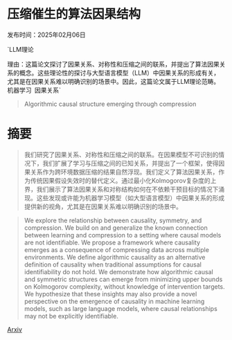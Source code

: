 # 压缩催生的算法因果结构

发布时间：2025年02月06日

`LLM理论

理由：这篇论文探讨了因果关系、对称性和压缩之间的联系，并提出了算法因果关系的概念。这些理论性的探讨与大型语言模型（LLM）中因果关系的形成有关，尤其是在因果关系难以明确识别的场景中。因此，这篇论文属于LLM理论范畴。` `机器学习` `因果关系`

> Algorithmic causal structure emerging through compression

# 摘要

> 我们研究了因果关系、对称性和压缩之间的联系。在因果模型不可识别的情况下，我们扩展了学习与压缩之间的已知关系，并提出了一个框架，使得因果关系作为跨环境数据压缩的结果自然浮现。我们定义了算法因果关系，作为传统因果假设失效时的替代定义。通过最小化Kolmogorov复杂度的上界，我们展示了算法因果关系和对称结构如何在不依赖干预目标的情况下涌现。这些发现或许能为机器学习模型（如大型语言模型）中因果关系的形成提供新的视角，尤其是在因果关系难以明确识别的场景中。

> We explore the relationship between causality, symmetry, and compression. We build on and generalize the known connection between learning and compression to a setting where causal models are not identifiable. We propose a framework where causality emerges as a consequence of compressing data across multiple environments. We define algorithmic causality as an alternative definition of causality when traditional assumptions for causal identifiability do not hold. We demonstrate how algorithmic causal and symmetric structures can emerge from minimizing upper bounds on Kolmogorov complexity, without knowledge of intervention targets. We hypothesize that these insights may also provide a novel perspective on the emergence of causality in machine learning models, such as large language models, where causal relationships may not be explicitly identifiable.

[Arxiv](https://arxiv.org/abs/2502.04210)